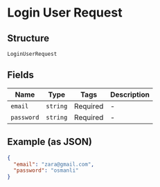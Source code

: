 
# Login User Request

## Structure

`LoginUserRequest`

## Fields

| Name | Type | Tags | Description |
|  --- | --- | --- | --- |
| `email` | `string` | Required | - |
| `password` | `string` | Required | - |

## Example (as JSON)

```json
{
  "email": "zara@gmail.com",
  "password": "osmanli"
}
```

